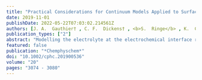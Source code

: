 ```yaml
---
title: "Practical Considerations for Continuum Models Applied to Surface Electrochemistry"
date: 2019-11-01
publishDate: 2022-05-22T07:03:02.214561Z
authors: [J. A.  Gauthier† , C. F.  Dickens† , <b>S.  Ringe</b> , K.  Chan* ]
publication_types: ["2"]
abstract: "Modelling the electrolyte at the electrochemical interface remains a major challenge in ab initio simulations of charge transfer processes at surfaces. Recently, the development of hybrid polarizable continuum models/ab initio models have allowed for the treatment of solvation and electrolyte charge in a computationally efficient way. However, challenges remain in its application. Recent literature has reported that large cell heights are required to reach convergence, which presents a serious computational cost. Furthermore, calculations of reaction energetics require costly iterations to tune the surface charge to the desired potential. In this work, we present a simple capacitor model of the interface that illuminates how to circumvent both of these challenges. We derive a correction to the energy for finite cell heights to obtain the large cell energies at no additional computational expense. We furthermore demonstrate that the reaction energetics determined at constant charge are easily mapped to those at constant potential, which eliminates the need to apply iterative schemes to tune the system to a constant potential. These developments together represent more than an order of magnitude reduction of the computational overhead required for the application of polarizable continuum models to surface electrochemistry."
featured: false
publication: "*Chemphyschem*"
doi: "10.1002/cphc.201900536"
volume: "20"
pages: "3074 - 3080"
---
```


